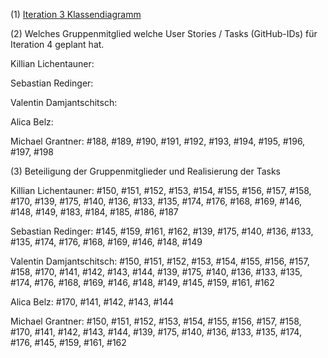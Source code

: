 (1) [Iteration 3 Klassendiagramm](https://user-images.githubusercontent.com/70104805/122540793-454f6600-d029-11eb-9cf7-7c7509ea009e.png)





(2) Welches Gruppenmitglied welche User Stories / Tasks (GitHub-IDs) für Iteration 4 geplant hat.

Killian Lichentauner: 

Sebastian Redinger:  

Valentin Damjantschitsch: 

Alica Belz:            

Michael Grantner: #188, #189, #190, #191, #192, #193, #194, #195, #196, #197, #198          





(3) Beteiligung der Gruppenmitglieder und Realisierung der Tasks

Killian Lichentauner: #150, #151, #152, #153, #154, #155, #156, #157, #158,  #170, #139, #175, #140, #136, #133, #135, #174, #176, #168, #169, #146, #148, #149, #183, #184, #185, #186, #187

Sebastian Redinger: #145, #159, #161, #162, #139, #175, #140, #136, #133, #135, #174, #176, #168, #169, #146, #148, #149

Valentin Damjantschitsch: #150, #151, #152, #153, #154, #155, #156, #157, #158, #170, #141, #142, #143, #144, #139, #175, #140, #136, #133, #135, #174, #176, #168, #169, #146, #148, #149, #145, #159, #161, #162

Alica Belz: #170, #141, #142, #143, #144

Michael Grantner:  #150, #151, #152, #153, #154, #155, #156, #157, #158, #170, #141, #142, #143, #144, #139, #175, #140, #136, #133, #135, #174, #176, #145, #159, #161, #162      